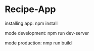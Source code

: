 # Recipe-App

installing app:
npm install

mode development:
npm run dev-server 

mode production:
nmp run build